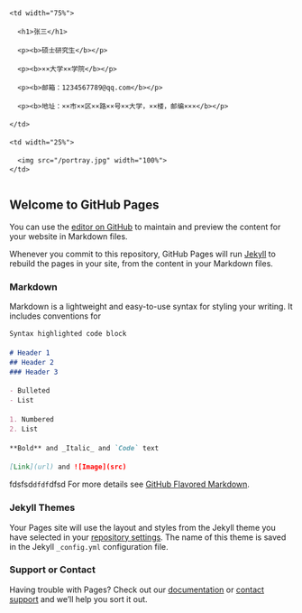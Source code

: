 ﻿<table border="0">

  <tr>

    <td width="75%">

      <h1>张三</h1>

      <p><b>硕士研究生</b></p>

      <p><b>××大学××学院</b></p>

      <p><b>邮箱：1234567789@qq.com</b></p>

      <p><b>地址：××市××区××路××号××大学，××楼，邮编×××</b></p>

    </td>

    <td width="25%">

      <img src="/portray.jpg" width="100%">
    </td>

  </tr>

</table>

## Welcome to GitHub Pages

You can use the [editor on GitHub](https://github.com/zyh911/zyh911.github.io/edit/master/index.md) to maintain and preview the content for your website in Markdown files.

Whenever you commit to this repository, GitHub Pages will run [Jekyll](https://jekyllrb.com/) to rebuild the pages in your site, from the content in your Markdown files.

### Markdown

Markdown is a lightweight and easy-to-use syntax for styling your writing. It includes conventions for

```markdown
Syntax highlighted code block

# Header 1
## Header 2
### Header 3

- Bulleted
- List

1. Numbered
2. List

**Bold** and _Italic_ and `Code` text

[Link](url) and ![Image](src)
```
fdsfsd`dfdf`dfsd
For more details see [GitHub Flavored Markdown](https://guides.github.com/features/mastering-markdown/).

### Jekyll Themes

Your Pages site will use the layout and styles from the Jekyll theme you have selected in your [repository settings](https://github.com/zyh911/zyh911.github.io/settings). The name of this theme is saved in the Jekyll `_config.yml` configuration file.

### Support or Contact

Having trouble with Pages? Check out our [documentation](https://help.github.com/categories/github-pages-basics/) or [contact support](https://github.com/contact) and we’ll help you sort it out.
